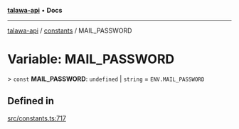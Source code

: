 [**talawa-api**](../../README.md) • **Docs**

***

[talawa-api](../../modules.md) / [constants](../README.md) / MAIL\_PASSWORD

# Variable: MAIL\_PASSWORD

\> `const` **MAIL\_PASSWORD**: `undefined` \| `string` = `ENV.MAIL_PASSWORD`

## Defined in

[src/constants.ts:717](https://github.com/PalisadoesFoundation/talawa-api/blob/790ab2939a7c80eb0ff31afd318f8889a001f225/src/constants.ts#L717)
